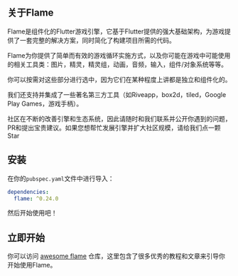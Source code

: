 ## 关于Flame

Flame是组件化的Flutter游戏引擎，它基于Flutter提供的强大基础架构，为游戏提供了一套完整的解决方案，同时简化了构建项目所需的代码。

Flame为你提供了简单而有效的游戏循环实施方式，以及你可能在游戏中可能使用的相关工具类：图片，精灵，精灵组，动画，音频，输入，组件/对象系统等等。

你可以按需对这些部分进行选中，因为它们在某种程度上讲都是独立和组件化的。

我们还支持并集成了一些著名第三方工具（如Riveapp，box2d，tiled，Google Play Games，游戏手柄）。

社区在不断的改善引擎和生态系统，因此请随时和我们联系并公开你遇到的问题，PR和提出宝贵建议。如果您想帮忙发展引擎并扩大社区规模，请给我们点一颗Star

## 安装

在你的`pubspec.yaml`文件中进行导入：

```yaml
dependencies:
  flame: ^0.24.0
```

然后开始使用吧！

## 立即开始

你可以访问 [awesome flame](https://github.com/flame-engine/awesome-flame#articles--tutorials) 仓库，这里包含了很多优秀的教程和文章来引导你开始使用Flame。